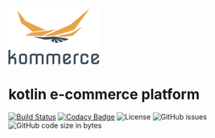 ![Logon](assets/logo.png)
# kotlin e-commerce platform
[![Build Status](https://travis-ci.org/michalperlak/kommerce.svg?branch=master)](https://travis-ci.org/michalperlak/kommerce)
[![Codacy Badge](https://api.codacy.com/project/badge/Grade/e3e937c30b9346e89deb2f48eda12d70)](https://www.codacy.com/manual/michalperlak/kommerce?utm_source=github.com&amp;utm_medium=referral&amp;utm_content=michalperlak/kommerce&amp;utm_campaign=Badge_Grade)
![License](https://img.shields.io/github/license/michalperlak/kommerce)
![GitHub issues](https://img.shields.io/github/issues/michalperlak/kommerce)
![GitHub code size in bytes](https://img.shields.io/github/languages/code-size/michalperlak/kommerce)

